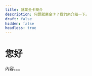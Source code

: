 ```yaml
---
title: 就業金卡簡介
description: 何謂就業金卡？我們來介紹一下。
draft: false
hidden: false
headless: true
---
```


# 您好

內容。。。
